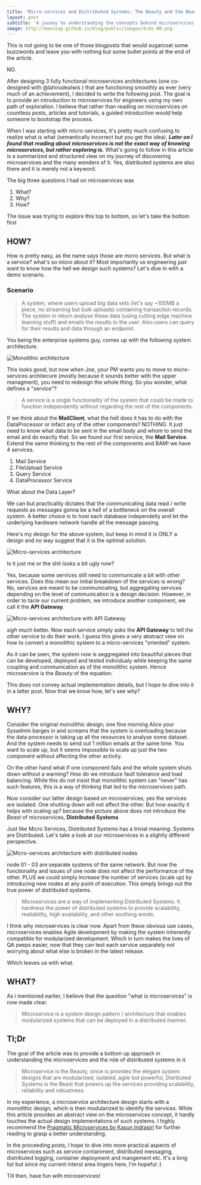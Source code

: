 ```yaml
---
title: 'Micro-services and Distributed Systems: The Beauty and the Beast'
layout: post
subtitle: 'A jouney to understanding the concepts behind microservices through my own perspective as an explorer of the wild realm'
image: http://manzzup.github.io/blog/public/images/4/ms-00.png
---
```


This is not going to be one of those blogposts that would sugarcoat some buzzwords and leave you with nothing but some bullet points at the end of the article. 

NO.

After designing 3 fully functional microservices architectures (one co-designed with @lahirudealwis ) that are functioning smoothly as ever (very much of an achievement), I decided to write the following post. The goal is to provide an introduction to microservices for engineers using my own path of exploration. I believe that rather than reading on microservices on countless posts, articles and tutorials, a guided introduction would help someone to bootstrap the process.

When I was starting with micro-services, it's pretty much confusing to realize what is what (semantically incorrect but you get the idea). ___Later on I found that reading about microservices is not the exact way of knowing microservices, but rather exploring is.___ What's going to follow in this article is a summarized and structured view on my journey of discovering microservices and the many wonders of it. Yes, distributed systems are also there and it is merely not a keyword.

The big three questions I had on microservices was
1. What?
2. Why?
3. How?

The issue was trying to explore this top to bottom, so let's take the bottom first

## HOW?

How is pretty easy, as the name says those are micro services. But what is a service? what's so micro about it? Most importantly us engineering just want to know how the hell we design such systems? 
Let's dive in with a demo scenario.

### Scenario

> A system, where users upload big data sets (let's say ~100MB a piece, no streaming but bulk uploads) containing transaction records. The system in return analyse these data (using cutting edge machine learning stuff) and emails the results to the user. Also users can query for their results and data through an endpoint.

You being the enterprise systems guy, comes up with the following system architecture.

![Monolithic architecture](/public/images/4/ms-01.png)

This looks good, but now when Joe, your PM wants you to move to micro-services architecure (mostly because it sounds better with the upper managment), you need to redesign the whole thing. So you wonder, what defines a "service"?

> A service is a single functionality of the system that could be made to function independently without regarding the rest of the components. 

If we think about the **MailClient**, what the hell does it has to do with the DataProcessor or infact any of the other components? NOTHING. It just need to know what data to be sent in the email body and whom to send the email and do exactly that. So we found our first service, the **Mail Service**. Extend the same thinking to the rest of the components and BAM! we have 4 services.

1. Mail Service
2. FileUpload Service
3. Query Service
1. DataProcessor Service

What about the Data Layer? 

We can but practicality dictates that the communicating data read / write requests as messages gonna be a hell of a bottleneck on the overall system. A better choice is to host each database independetly and let the underlying hardware network handle all the message passing. 

Here's my design for the above system, but keep in mind it is ONLY a design and no way suggest that it is the optimal solution.

![Micro-services architecture](/public/images/4/ms-02.png)

Is it just me or the shit looks a bit ugly now?

Yes, because some services still need to communicate a bit with other services. Does this mean our initial breakdown of the services is wrong? No, services are meant to be communicating, but aggregating services depending on the level of communication is a design decision. However, in order to tacle our current problem, we introduce another component, we call it the **API Gateway**.

![Micro-services architecture with API Gateway](/public/images/4/ms-03.png)

*sigh* much better. Now each service simply asks the **API Gateway** to tell the other service to do their work. I guess this gives a very abstract view on how to convert a monolithic system to a micro-services "oriented" system. 

As it can be seen, the system now is seggregated into beautiful pieces that can be developed, deployed and tested individualy while keeping the same coupling and communication as of the monolithic system. Hence microservice is the *Beauty* of the equation.

This does not convey actual implementation details, but I hope to dive into it in a latter post. Now that we know how, let's see why?

## WHY?

Consider the original monolithic design; one fine morning Alice your Sysadmin barges in and screams that the system is overloading because the data processor is taking up all the resources to analyse some dataset. And the system needs to send out 1 million emails at the same time. You want to scale up, but it seems impossible to scale up just the two component without affecting the other activity. 

On the other hand what if one component fails and the whole system shuts down without a warning? How do we introduce fault tolerance and load balancing. While this do not insist that monolithic system can "never" has such features, this is a way of thinking that led to the microservices path.

Now consider our latter design based on microservices; yes the services are isolated. One shutting down will not affect the other. But how exactly it helps with scaling up? because the picture above does not introduce the *Beast* of microservices, **Distributed Systems**

Just like Micro Services, Distributed Systems has a trivial meaning. Systems are Distributed. Let's take a look at our microservices in a slightly different perspective.

![Micro-services architecture with distributed nodes](/public/images/4/ms-04.png)

node 01 - 03 are separate systems of the same network. But now the functionality and issues of one node does not affect the performance of the other. PLUS we could simply increase the number of services (scale up) by introducing new nodes at any point of execution. This simply brings out the true power of distributed systems.

> Microservices are a way of implementing Distributed Systems. It hardness the power of distributed systems to provide scalability, realiability, high availability, and other soothing words.

I think why microservices is clear now. Apart from these obvious use cases, microservices enables Agile development by making the system inherently compatible for modularized development. Which in turn makes the lives of QA peeps easier, now that they can test each service separately not worrying about what else is broken in the latest release.

Which leaves us with what.

## WHAT?

As i mentioned earlier, I believe that the question "what is microservices" is now made clear. 

>Microservice is a system design pattern / architecture that enables modularized systems that can be deployed in a distributed manner.

## Tl;Dr

The goal of the article was to provide a bottom up approach in understanding the microservices and the role of distributed systems in it. 

>Microservice is the Beauty, since is provides the elegant system designs that are modularized, isolated, agile but powerful,  Disributed Systems is the Beast that powers up the services providing scalability, reliability and robustness.

In my experience, a microservice architecture design starts with a monolithic design, which is then modularized to identify the services. While this article provides an abstract view on the microservices concept, it hardly touches the actual design implementations of such systems. I highly recommend the [Pragmatic Microservices by Kasun Indrasiri](https://medium.com/microservices-in-practice/microservices-in-practice-7a3e85b6624c) for further reading to grasp a better understanding. 

In the proceeding posts, I hope to dive into more practical aspects of microservices such as service containment, distributed messaging, distributed logging, container deployment and mangement etc. It's a long list but since my current interst area lingers here, I'm hopeful :)

Till then, have fun with microservices!
